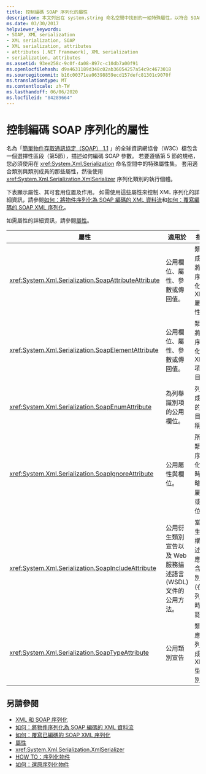 ```yaml
---
title: 控制編碼 SOAP 序列化的屬性
description: 本文列出在 system.string 命名空間中找到的一組特殊屬性，以符合 SOAP 規格。
ms.date: 03/30/2017
helpviewer_keywords:
- SOAP, XML serialization
- XML serialization, SOAP
- XML serialization, attributes
- attributes [.NET Framework], XML serialization
- serialization, attributes
ms.assetid: 93ee258c-9c0f-4a08-897c-c10db7a00f91
ms.openlocfilehash: d9a4631189d348c02ab36054257a54c9c4673018
ms.sourcegitcommit: b16c00371ea06398859ecd157defc81301c9070f
ms.translationtype: MT
ms.contentlocale: zh-TW
ms.lasthandoff: 06/06/2020
ms.locfileid: "84289664"
---
```

# <a name="attributes-that-control-encoded-soap-serialization"></a>控制編碼 SOAP 序列化的屬性

名為「[簡單物件存取通訊協定（SOAP） 1.1](https://www.w3.org/TR/2000/NOTE-SOAP-20000508/) 」的全球資訊網協會（W3C）檔包含一個選擇性區段（第5節），描述如何編碼 SOAP 參數。 若要遵循第 5 節的規格，您必須使用在 <xref:System.Xml.Serialization> 命名空間中的特殊屬性集。 套用適合類別與類別成員的那些屬性，然後使用 <xref:System.Xml.Serialization.XmlSerializer> 序列化類別的執行個體。

下表顯示屬性、其可套用位置及作用。 如需使用這些屬性來控制 XML 序列化的詳細資訊，請參閱[如何：將物件序列化為 SOAP 編碼的 XML 資料流](how-to-serialize-an-object-as-a-soap-encoded-xml-stream.md)和[如何：覆寫編碼的 SOAP XML 序列化](how-to-override-encoded-soap-xml-serialization.md)。

如需屬性的詳細資訊，請參閱[屬性](../attributes/index.md)。

|屬性|適用於|指定|
|---------------|----------------|---------------|
|<xref:System.Xml.Serialization.SoapAttributeAttribute>|公用欄位、屬性、參數或傳回值。|類別成員將會序列化成 XML 屬性。|
|<xref:System.Xml.Serialization.SoapElementAttribute>|公用欄位、屬性、參數或傳回值。|類別將會序列化成 XML 項目。|
|<xref:System.Xml.Serialization.SoapEnumAttribute>|為列舉識別項的公用欄位。|列舉成員的項目名稱。|
|<xref:System.Xml.Serialization.SoapIgnoreAttribute>|公用屬性與欄位。|所屬類別序列化時，略過屬性或欄位。|
|<xref:System.Xml.Serialization.SoapIncludeAttribute>|公用衍生類別宣告以及 Web 服務描述語言 (WSDL) 文件的公用方法。|當產生結構描述時應包含型別 (在序列化時辨認)。|
|<xref:System.Xml.Serialization.SoapTypeAttribute>|公用類別宣告|類別應序列化成 XML 型別。|

## <a name="see-also"></a>另請參閱

- [XML 和 SOAP 序列化](xml-and-soap-serialization.md)
- [如何：將物件序列化為 SOAP 編碼的 XML 資料流](how-to-serialize-an-object-as-a-soap-encoded-xml-stream.md)
- [如何：覆寫已編碼的 SOAP XML 序列化](how-to-override-encoded-soap-xml-serialization.md)
- [屬性](../attributes/index.md)
- <xref:System.Xml.Serialization.XmlSerializer>
- [HOW TO：序列化物件](how-to-serialize-an-object.md)
- [如何：還原序列化物件](how-to-deserialize-an-object.md)
